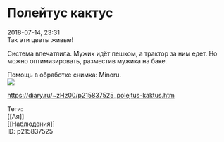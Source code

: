Полейтус кактус
================

   
 2018-07-14, 23:31   
  Так эти цветы живые!   
   
 Система впечатлила. Мужик идёт пешком, а трактор за ним едет. Но можно оптимизировать, разместив мужика на баке.   
   
 Помощь в обработке снимка: Minoru.   
   [![](https://i.imgur.com/YWdDCcAl.jpg)](https://i.imgur.com/YWdDCcA.jpg)     
    
 <https://diary.ru/~zHz00/p215837525_polejtus-kaktus.htm>   
   
 Теги:   
 [[Ая]]   
 [[Наблюдения]]   
 ID: p215837525